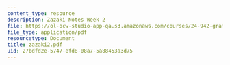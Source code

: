 ```yaml
---
content_type: resource
description: Zazaki Notes Week 2
file: https://ol-ocw-studio-app-qa.s3.amazonaws.com/courses/24-942-grammar-of-a-less-familiar-language-spring-2003/27bdfd2e5747efd808a75a88453a3d75_zazaki2.pdf
file_type: application/pdf
resourcetype: Document
title: zazaki2.pdf
uid: 27bdfd2e-5747-efd8-08a7-5a88453a3d75
---
```

